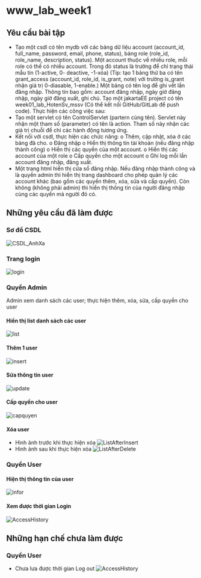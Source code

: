 # www_lab_week1
## Yêu cầu bài tập
  - Tạo một csdl có tên mydb với các bảng dữ liệu account (account_id, full_name, password, email,
phone, status), bảng role (role_id, role_name, description, status). Một account thuộc về nhiều role,
mỗi role có thể có nhiều account. Trong đó status là trường để chỉ trạng thái mẫu tin (1-active, 0-
deactive, -1-xóa)
(Tip: tạo 1 bảng thứ ba có tên grant_access (account_id, role_id, is_grant, note) với trường is_grant
nhận giá trị 0-diasable, 1-enable.)
Một bảng có tên log để ghi vết lần đăng nhập. Thông tin bao gồm: account đăng nhập, ngày giờ
đăng nhập, ngày giờ đăng xuất, ghi chú.
Tạo một jakartaEE project có tên week01_lab_HotenSv_mssv (Có thể kết nối GitHub/GitLab để
push code). Thực hiện các công việc sau:
- Tạo một servlet có tên ControlServlet (partern cùng tên). Servlet này nhận một tham số
(parameter) có tên là action. Tham số này nhận các giá trị chuỗi để chỉ các hành động
tương ứng.
- Kết nối với csdl, thực hiện các chức năng:
o Thêm, cập nhật, xóa ở các bảng đã cho.
o Đăng nhập
o Hiển thị thông tin tài khoản (nếu đăng nhập thành công)
o Hiển thị các quyền của một account.
o Hiển thị các account của một role
o Cấp quyền cho một account
o Ghi log mỗi lần account đăng nhập, đăng xuất.
- Một trang html hiển thị cửa sổ đăng nhập. Nếu đăng nhập thành công và là quyền admin
thì hiển thị trang dashboard cho phép quản lý các account khác (bao gồm các quyền thêm,
xóa, sửa và cấp quyền). Còn không (không phải admin) thì hiển thị thông tin của người
đăng nhập cùng các quyền mà người đó có.
## Những yêu cầu đã làm được
  ### Sơ đồ CSDL
  ![CSDL_AnhXa](https://github.com/trungthinh2k2/www_lab_week1/assets/89030667/1264156a-bbd5-4b90-9545-15a6da31d4e4)
  ### Trang login
  ![login](https://github.com/trungthinh2k2/www_lab_week1/assets/89030667/83b6ceac-475c-4254-95bc-5dee8a6eaed2)
  ### Quyền Admin
  Admin xem danh sách các user; thực hiện thêm, xóa, sửa, cấp quyền cho user
  #### Hiển thị list danh sách các user
  ![list](https://github.com/trungthinh2k2/www_lab_week1/assets/89030667/0dbdcf4a-e0df-4397-b317-1a179a7b0625)
  #### Thêm 1 user
  ![insert](https://github.com/trungthinh2k2/www_lab_week1/assets/89030667/88333975-59f4-43c1-a12c-5d3c04f62082)
  #### Sửa thông tin user
  ![update](https://github.com/trungthinh2k2/www_lab_week1/assets/89030667/74cf7d3a-20ec-41a8-ab5c-07a037c847f2)
  #### Cấp quyền cho user
  ![capquyen](https://github.com/trungthinh2k2/www_lab_week1/assets/89030667/03894683-fa44-4f27-9281-716e06677aa9)
  #### Xóa user
  - Hình ảnh trước khi thực hiện xóa
    ![ListAfterInsert](https://github.com/trungthinh2k2/www_lab_week1/assets/89030667/e68f4833-d921-4da6-9a0e-a32c91d6c236)
  - Hình ảnh sau khi thực hiện xóa
    ![ListAfterDelete](https://github.com/trungthinh2k2/www_lab_week1/assets/89030667/3aa6951b-e1ff-4178-bfd5-deaf51168ac3)
  ### Quyền User
  #### Hiện thị thông tin của user
  ![infor](https://github.com/trungthinh2k2/www_lab_week1/assets/89030667/8eea8069-fe52-43d1-932a-34038585ab3b)
  #### Xem được thời gian Login
  ![AccessHistory](https://github.com/trungthinh2k2/www_lab_week1/assets/89030667/6473ab1e-cc4b-4de7-afb5-e0d94652d62b)
## Những hạn chế chưa làm được
  ### Quyền User
  - Chưa lưa được thời gian Log out
  ![AccessHistory](https://github.com/trungthinh2k2/www_lab_week1/assets/89030667/2206382a-f1ef-447b-903b-b6bc28d414ee)


